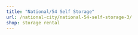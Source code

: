 ```yaml
---
title: "National/54 Self Storage"
url: /national-city/national-54-self-storage-3/
shop: storage rental
---
```

